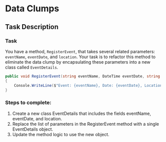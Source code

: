# Data Clumps

## Task Description

### Task

You have a method, `RegisterEvent`, that takes several related parameters: `eventName`, `eventDate`, and `location`. Your task is to refactor this method to eliminate the data clump by encapsulating these parameters into a new class called `EventDetails`.

```csharp
public void RegisterEvent(string eventName, DateTime eventDate, string location)
{
    Console.WriteLine($"Event: {eventName}, Date: {eventDate}, Location: {location}");
}
```

### Steps to complete:

1. Create a new class EventDetails that includes the fields eventName, eventDate, and location.
2. Replace the list of parameters in the RegisterEvent method with a single EventDetails object.
3. Update the method logic to use the new object.





